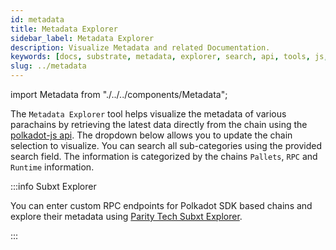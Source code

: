 ```yaml
---
id: metadata
title: Metadata Explorer
sidebar_label: Metadata Explorer
description: Visualize Metadata and related Documentation.
keywords: [docs, substrate, metadata, explorer, search, api, tools, js, javascript]
slug: ../metadata
---
```


import Metadata from "./../../components/Metadata";

The `Metadata Explorer` tool helps visualize the metadata of various parachains by retrieving the
latest data directly from the chain using the [polkadot-js api](./polkadotjs.md#polkadot-js-api).
The dropdown below allows you to update the chain selection to visualize. You can search all
sub-categories using the provided search field. The information is categorized by the chains
`Pallets`, `RPC` and `Runtime` information.

:::info Subxt Explorer

You can enter custom RPC endpoints for Polkadot SDK based chains and explore their metadata using 
[Parity Tech Subxt Explorer](https://paritytech.github.io/subxt-explorer/#/).

:::

<Metadata version="V14"/>
